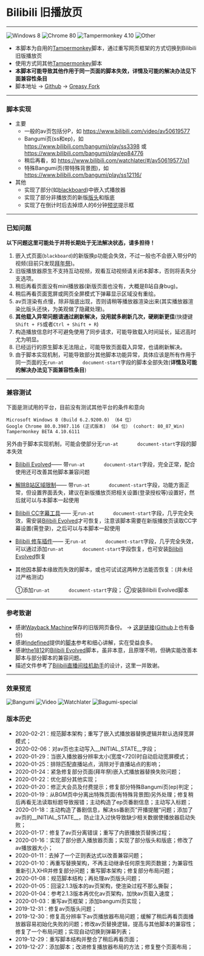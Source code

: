 # Bilibili 旧播放页
---
![Windows 8](https://img.shields.io/badge/Windows_8-compatible-green.svg?longCache=true) ![Chrome 80](https://img.shields.io/badge/Chrome_80-compatible-green.svg?longCache=true) ![Tampermonkey 4.10](https://img.shields.io/badge/Tampermonkey_4.10-compatible-green.svg?longCache=true) ![Other](https://img.shields.io/badge/Other-unknown-red.svg?longCache=true)
- 本脚本为自用的[Tampermonkey](https://www.tampermonkey.net/)脚本，通过重写网页框架的方式切换到Bilibili旧版播放页
- 使用方式同其他[Tampermonkey](https://www.tampermonkey.net/)脚本
- **本脚本可能导致其他作用于同一页面的脚本失效，详情及可能的解决办法见下面兼容性条目**
- 脚本地址 → [Github](https://github.com/MotooriKashin/Bilibili-Old/) → [Greasy Fork](https://greasyfork.org/zh-CN/scripts/394296)

---
### 脚本实现
- 主要
   + 一般的av页包括分P，如 https://www.bilibili.com/video/av50619577
   + Bangumi页(ss和ep)，如 https://www.bilibili.com/bangumi/play/ss3398 或 https://www.bilibili.com/bangumi/play/ep84776
   + 稍后再看，如 https://www.bilibili.com/watchlater/#/av50619577/p1
   + 特殊Bangumi页(带特殊背景图)，如 https://www.bilibili.com/bangumi/play/ss12116/
- 其他
   + 实现了部分(如[blackboard](https://greasyfork.org/zh-CN/forum/uploads/editor/mo/76f0wjjv4k1w.jpg))中嵌入式播放器
   + 实现了部分非播放页的新版[版头](https://greasyfork.org/zh-CN/forum/uploads/editor/4x/ntcyt7zzdzdu.jpg)和版底
   + 实现了在倒计时后去掉烦人的6分钟[预览](https://greasyfork.org/zh-CN/forum/uploads/editor/hv/kyxr9nt8gsja.jpg)提示框

---
### 已知问题
**以下问题这里可能处于并将长期处于无法解决状态，请多担待！**
1. 嵌入式页面(`blackboard`)的新版换p功能会失效，不过一般也不会嵌入带分P的视频(目前只发现[拜年祭](https://www.bilibili.com/blackboard/bnj2020.html))。
2. 旧版播放器原生不支持互动视频，观看互动视频请关闭本脚本，否则将丢失分支选项。
3. 稍后再看页面没有mini播放器(新版页面也没有，大概是B站自身bug)。
4. 稍后再看页面宽屏或网页全屏模式下弹幕显示区域没有重绘。
5. av页渲染有点慢，除非版底出现，否则请稍等播放器渲染出来(其实播放器渲染比版头还快，为美观做了隐藏处理)。
6. **其他载入异常问题请通过刷新解决，没用就多刷新几次，硬刷新更佳**(快捷键`Shift + F5`或者`Ctrl + Shift + R`)
7. 构造播放信息时不可避免使用了同步请求，可能导致载入时间延长，延迟高时尤为明显。
8. 已经运行的原生脚本无法阻止，可能导致页面载入异常，也请刷新解决。
9. 由于脚本实现机制，可能导致部分其他脚本功能异常，具体应该是所有作用于同一页面的无`run-at       document-start`字段的脚本全部失效(**详情及可能的解决办法见下面兼容性条目**)

---
### 兼容测试
下面是测试用的平台，目前没有测试其他平台的条件和意向
```
Microsoft Windows 8 (Build 6.2.9200.0) （64 位）
Google Chrome 80.0.3987.116 (正式版本) （64 位） (cohort: 80_87_Win)
Tampermonkey BETA 4.10.6111
```
另外由于脚本实现机制，可能会使部分无`run-at       document-start`字段的脚本失效
- [Bilibili Evolved](https://github.com/the1812/Bilibili-Evolved)—— 带`run-at       document-start`字段，完全正常，配合使用还可改善其他脚本兼容问题
- [解除B站区域限制](https://greasyfork.org/scripts/25718)—— 带`run-at       document-start`字段，功能方面正常，但设置界面丢失，建议在新版播放页把相关设置(登录授权等)设置好，然后就可以与本脚本一起使用
- [Bilibili CC字幕工具](https://greasyfork.org/scripts/378513)—— 无`run-at       document-start`字段，几乎完全失效，需安装[Bilibili Evolved](https://github.com/the1812/Bilibili-Evolved)才可恢复，注意该脚本需要在新版播放页读取CC字幕设置(需登录)，之后可以与本脚本一起使用
- [Bilibili 修车插件](https://greasyfork.org/scripts/374449)—— 无`run-at       document-start`字段，几乎完全失效，可以通过添加`run-at       document-start`字段恢复，也可安装[Bilibili Evolved](https://github.com/the1812/Bilibili-Evolved)恢复
- 其他因本脚本缘故而失效的脚本，或也可试试这两种方法能否恢复：(并未经过严格测试)

     ①添加`run-at       document-start`字段；
     ②安装Bilibili Evolved脚本
   
---
### 参考致谢
- 感谢[Wayback Machine](https://archive.org/web/)保存的旧版网页备份。 → [这是链接](https://pan.bnu.edu.cn/l/toTT4q)([Github](https://github.com/MotooriKashin/Bilibili-Old/tree/master/bilibili)上也有备份)
- 感谢[indefined](https://github.com/indefined)提供的[脚本](https://github.com/indefined/UserScripts/tree/master/bilibiliOldPlayer)参考和细心讲解，实在受益良多。
- 感谢[the1812](https://github.com/the1812)的[Bilibili Evolved](https://github.com/the1812/Bilibili-Evolved)脚本，虽非本意，且原理不明，但确实能改善本脚本与部分脚本的兼容问题。
- 描述文件参考了[Bilibili直播间挂机助手](https://github.com/SeaLoong/Bilibili-LRHH)的设计，这里一并致谢。

---
### 效果预览
![Bangumi](https://greasyfork.org/zh-CN/forum/uploads/editor/eh/valwnnnfyrpx.jpg)
![Video](https://greasyfork.org/zh-CN/forum/uploads/editor/3i/lts2zojlzla4.jpg)
![Watchlater](https://greasyfork.org/zh-CN/forum/uploads/editor/xc/tiah7eq7uxcq.jpg)
![Bagumi-special](https://greasyfork.org/zh-CN/forum/uploads/editor/el/ekipssyk5445.jpg)
### 版本历史
- 2020-02-21：规范脚本架构；重写了嵌入式播放器替换逻辑并默认选择宽屏模式；
- 2020-02-06：对av页也主动写入__INITIAL_STATE__字段；
- 2020-01-29：当嵌入播放器分辨率太小(宽度<720)时自动启动宽屏模式；
- 2020-01-25：排除匹配直播站点，消除对于直播站点的影响；
- 2020-01-24：紧急修复部分页面(拜年祭)嵌入式播放器替换失败问题；
- 2020-01-22：优化部分其他实现；
- 2020-01-20：修正大会员及付费提示；修复部分特殊Bangumi页(ep)判定；
- 2020-01-19：从BGM页中分离出特殊页面(有特殊背景图)另外处理；修复稍后再看无法读取标题导致报错；主动构造了ep页番剧信息；主动写入标题；
- 2020-01-18：主动构造了番剧信息，解决ss番剧页”开播提醒“问题；添加了av页的__INITIAL_STATE__，防止注入过快导致缺少相关数据使播放器启动失败；
- 2020-01-17：修复了av页分离错误；重写了内嵌播放页替换过程；
- 2020-01-16：实现了部分嵌入播放器页面；实现了部分版头和版底；修改了av播放器大小；
- 2020-01-11：去掉了一个正则表达式以改善兼容问题；
- 2020-01-10：再重写替换架构，不再主动继承任何原生网页数据；为兼容性重新引入XHR并修复部分问题；重写脚本架构；修复部分布局问题；
- 2020-01-08：规范脚本结构；再处理av页版头问题；
- 2020-01-05：回滚2.1.3版本的av页架构，使渲染过程不那么撕裂；
- 2020-01-04：参考2.1.3版本再优化av页架构，加快av页载入速度；
- 2020-01-03：重写av页框架；添加bangumi页实现；
- 2019-12-31：修复av页版头问题；
- 2019-12-30：修复高分辨率下av页播放器布局问题；缓解了稍后再看页面播放器容易初始化失败的问题；修改av页替换逻辑，提高与其他脚本的兼容性；修复了一个布局问题；实现自动切换到弹幕列表；
- 2019-12-29：重写脚本结构并整合了稍后再看页面；
- 2019-12-27：添加脚本；改进修复播放器布局的方法；修复整个页面布局；
